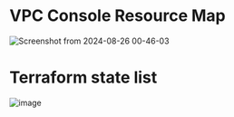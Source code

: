# VPC Console Resource Map
![Screenshot from 2024-08-26 00-46-03](https://github.com/user-attachments/assets/367167e6-9176-4d07-a921-dc813a13ca2b)

# Terraform state list
![image](https://github.com/user-attachments/assets/b7453b5f-4012-443d-8473-1ebc9d63c6c2)


